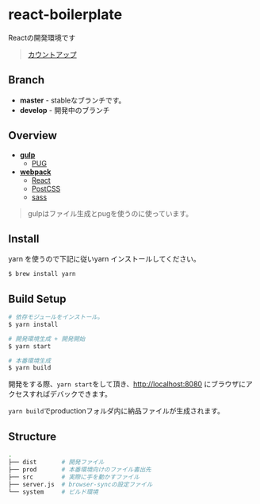 # react-boilerplate

Reactの開発環境です

> [カウントアップ](https://kota06240708.github.io/react-boilerplate/)

## Branch
* **master** - stableなブランチです。
* **develop** - 開発中のブランチ

## Overview

* [**gulp**](https://github.com/gulpjs/gulp)
    * [PUG](https://github.com/pugjs/pug)
* [**webpack**](https://github.com/webpack/webpack)
    * [React](https://github.com/facebook/react)
    * [PostCSS](https://github.com/postcss/postcss-loader)
    * [sass](https://github.com/webpack-contrib/sass-loader)

> gulpはファイル生成とpugを使うのに使っています。

## Install

yarn を使うので下記に従いyarn インストールしてください。

```bash
$ brew install yarn
```

## Build Setup

```bash
# 依存モジュールをインストール。
$ yarn install

# 開発環境生成 + 開発開始
$ yarn start

# 本番環境生成
$ yarn build
```

開発をする際、`yarn start`をして頂き、[http://localhost:8080](http://localhost:8080) にブラウザにアクセスすればデバックできます。

`yarn build`でproductionフォルダ内に納品ファイルが生成されます。

## Structure

```sh
.
├── dist       # 開発ファイル
├── prod       # 本番環境向けのファイル書出先
├── src        # 実際に手を動かすファイル
├── server.js  # browser-syncの設定ファイル
└── system     # ビルド環境

```
